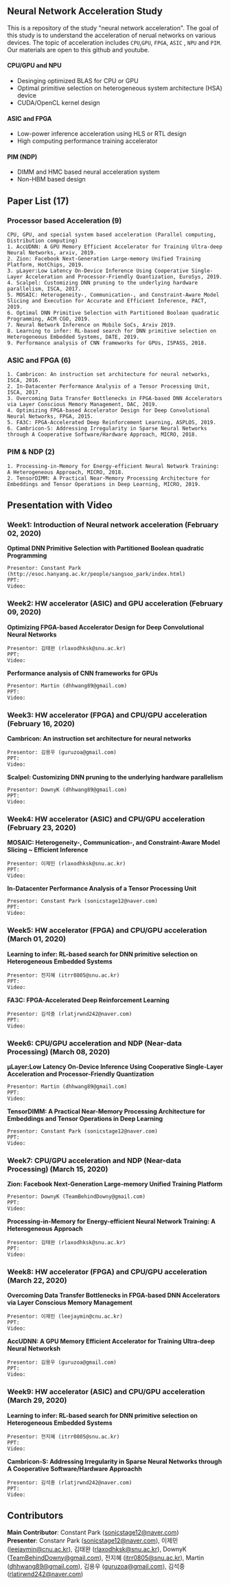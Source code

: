 ## Neural Network Acceleration Study
This is a repository of the study "neural network acceleration". The goal of this study is to understand the acceleration of nerual networks on various devices. The topic of acceleration includes `CPU`,`GPU`, `FPGA`, `ASIC` , `NPU` and `PIM`. Our materials are open to this github and youtube.

#### CPU/GPU and NPU
- Desinging optimized BLAS for CPU or GPU
- Optimal primitive selection on heterogeneous system architecture (HSA) device
- CUDA/OpenCL kernel design

#### ASIC and FPGA
- Low-power inference acceleration using HLS or RTL design
- High computing performance training accelerator

#### PIM (NDP)
- DIMM and HMC based neural acceleration system
- Non-HBM based design

## Paper List (17)
### Processor based Acceleration (9)
	CPU, GPU, and special system based acceleration (Parallel computing, Distribution computing)
	1. AccUDNN: A GPU Memory Efficient Accelerator for Training Ultra-deep Neural Networks, arxiv, 2019.
	2. Zion: Facebook Next-Generation Large-memory Unified Training Platform, HotChips, 2019.
	3. µLayer:Low Latency On-Device Inference Using Cooperative Single-Layer Acceleration and Processor-Friendly Quantization, EuroSys, 2019.
	4. Scalpel: Customizing DNN pruning to the underlying hardware parallelism, ISCA, 2017.
	5. MOSAIC: Heterogeneity-, Communication-, and Constraint-Aware Model Slicing and Execution for Accurate and Efficient Inference, PACT, 2019.
	6. Optimal DNN Primitive Selection with Partitioned Boolean quadratic Programming, ACM CGO, 2019.
	7. Neural Network Inference on Mobile SoCs, Arxiv 2019.
	8. Learning to infer: RL-based search for DNN primitive selection on Heterogeneous Embedded Systems, DATE, 2019.
	9. Performance analysis of CNN frameworks for GPUs, ISPASS, 2018.
  

### ASIC and FPGA (6)
	1. Cambricon: An instruction set architecture for neural networks, ISCA, 2016.
	2. In-Datacenter Performance Analysis of a Tensor Processing Unit, ISCA, 2017.
	3. Overcoming Data Transfer Bottlenecks in FPGA-based DNN Accelerators via Layer Conscious Memory Management, DAC, 2019.
	4. Optimizing FPGA-based Accelerator Design for Deep Convolutional Neural Networks, FPGA, 2015.
	5. FA3C: FPGA-Accelerated Deep Reinforcement Learning, ASPLOS, 2019.
	6. Cambricon-S: Addressing Irregularity in Sparse Neural Networks through A Cooperative Software/Hardware Approach, MICRO, 2018.
### PIM & NDP (2)
	1. Processing-in-Memory for Energy-efficient Neural Network Training: A Heterogeneous Approach, MICRO, 2018.
	2. TensorDIMM: A Practical Near-Memory Processing Architecture for Embeddings and Tensor Operations in Deep Learning, MICRO, 2019.

   
## Presentation with Video
### Week1: Introduction of Neural network acceleration (February 02, 2020)
**Optimal DNN Primitive Selection with Partitioned Boolean quadratic Programming**  

	Presentor: Constant Park (http://esoc.hanyang.ac.kr/people/sangsoo_park/index.html)  
	PPT:   
	Video:   

  

### Week2: HW accelerator (ASIC) and GPU acceleration  (February 09, 2020)
**Optimizing FPGA-based Accelerator Design for Deep Convolutional Neural Networks**  

	Presentor: 김태완 (rlaxodhksk@snu.ac.kr)  
	PPT:   
	Video:   

**Performance analysis of CNN frameworks for GPUs**  

	Presentor: Martin (dhhwang89@gmail.com)
	PPT:   
	Video:   


### Week3: HW accelerator (FPGA) and CPU/GPU acceleration (February 16, 2020)
**Cambricon: An instruction set architecture for neural networks**  

	Presentor: 김용우 (guruzoa@gmail.com)
	PPT:   
	Video:   
	
**Scalpel: Customizing DNN pruning to the underlying hardware parallelism**  

	Presentor: DownyK (dhhwang89@gmail.com)  
	PPT:   
	Video:   

### Week4: HW accelerator (ASIC) and CPU/GPU acceleration (February 23, 2020)
**MOSAIC: Heterogeneity-, Communication-, and Constraint-Aware Model Slicing ~ Efficient Inference**  
	
	Presentor: 이제민 (rlaxodhksk@snu.ac.kr)  
	PPT:   
	Video:   

**In-Datacenter Performance Analysis of a Tensor Processing Unit**    
	
	Presentor: Constant Park (sonicstage12@naver.com)
	PPT:   
	Video:   

### Week5: HW accelerator (FPGA) and CPU/GPU acceleration (March 01, 2020)
**Learning to infer: RL-based search for DNN primitive selection on Heterogeneous Embedded Systems**   
	
	Presentor: 전지혜 (itrr0805@snu.ac.kr)  
	PPT:   
	Video:   

**FA3C: FPGA-Accelerated Deep Reinforcement Learning**    
	
	Presentor: 김석중 (rlatjrwnd242@naver.com)  
	PPT:   
	Video:   

### Week6: CPU/GPU acceleration and NDP (Near-data Processing) (March 08, 2020)
**µLayer:Low Latency On-Device Inference Using Cooperative Single-Layer Acceleration and Processor-Friendly Quantization**   
	
	Presentor: Martin (dhhwang89@gmail.com)  
	PPT:   
	Video:   

**TensorDIMM: A Practical Near-Memory Processing Architecture for Embeddings and Tensor Operations in Deep Learning**    
	
	Presentor: Constant Park (sonicstage12@naver.com)
	PPT:   
	Video:   

### Week7: CPU/GPU acceleration and NDP (Near-data Processing) (March 15, 2020)
**Zion: Facebook Next-Generation Large-memory Unified Training Platform**   
	
	Presentor: DownyK (TeamBehindDowny@gmail.com)
	PPT:   
	Video:   

**Processing-in-Memory for Energy-efficient Neural Network Training: A Heterogeneous Approach**    
	
	Presentor: 김태완 (rlaxodhksk@snu.ac.kr)  
	PPT:   
	Video:   

### Week8: HW accelerator (FPGA) and CPU/GPU acceleration (March 22, 2020)
**Overcoming Data Transfer Bottlenecks in FPGA-based DNN Accelerators via Layer Conscious Memory Management**   
	
	Presentor: 이제민 (leejaymin@cnu.ac.kr)
	PPT:   
	Video:   

**AccUDNN: A GPU Memory Efficient Accelerator for Training Ultra-deep Neural Networksh**    
	
	Presentor: 김용우 (guruzoa@gmail.com)  
	PPT:   
	Video:   

### Week9: HW accelerator (ASIC) and CPU/GPU acceleration (March 29, 2020)
**Learning to infer: RL-based search for DNN primitive selection on Heterogeneous Embedded Systems**   
	
	Presentor: 전지혜 (itrr0805@snu.ac.kr)
	PPT:   
	Video:   

**Cambricon-S: Addressing Irregularity in Sparse Neural Networks through A Cooperative Software/Hardware Approachh**    
	
	Presentor: 김석중 (rlatjrwnd242@naver.com)  
	PPT:   
	Video:   
	
## Contributors
**Main Contributor**: Constant Park (sonicstage12@naver.com)  
**Presenter**: Constanr Park (sonicstage12@naver.com), 이제민 (leejaymin@cnu.ac.kr), 김태완 (rlaxodhksk@snu.ac.kr), DownyK (TeamBehindDowny@gmail.com), 전지혜 (itrr0805@snu.ac.kr), Martin (dhhwang89@gmail.com), 김용우 (guruzoa@gmail.com), 김석중 (rlatjrwnd242@naver.com)

